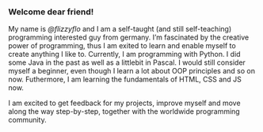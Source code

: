 ### Welcome dear friend!

My name is _@flizzyflo_ and I am a self-taught (and still self-teaching) programming interested guy from germany.
I’m fascinated by the creative power of programming, thus I am exited to learn and enable myself to create anything I like to.
Currently, I am programming with Python. I did some Java in the past as well as a littlebit in Pascal. I would still consider myself a beginner, even though I learn a lot about OOP principles and so on now. Futhermore, I am learning the fundamentals of HTML, CSS and JS now.

I am excited to get feedback for my projects, improve myself and move along the way step-by-step, together with the worldwide programming community.


<!---
flizzyflo/flizzyflo is a ✨ special ✨ repository because its `README.md` (this file) appears on your GitHub profile.
You can click the Preview link to take a look at your changes.
--->
